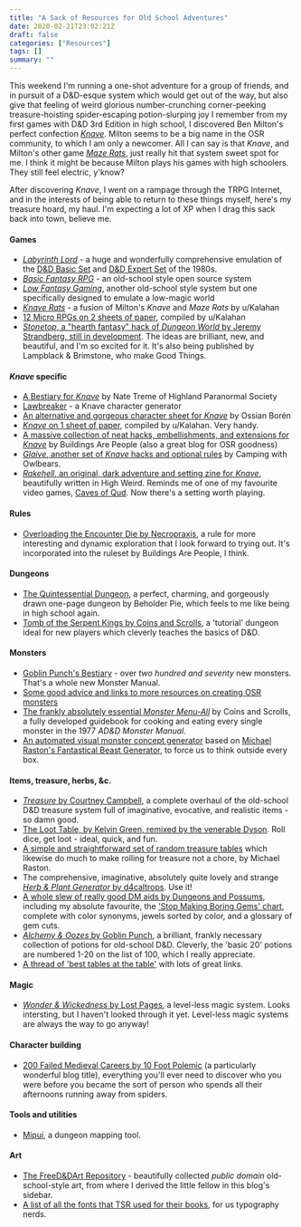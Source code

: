 ```yaml
---
title: "A Sack of Resources for Old School Adventures"
date: 2020-02-21T23:02:21Z
draft: false
categories: ["Resources"]
tags: []
summary: ""
---
```


This weekend I'm running a one-shot adventure for a group of friends, and in pursuit of a D&D-esque system which would get out of the way, but also give that feeling of weird glorious number-crunching corner-peeking treasure-hoisting spider-escaping potion-slurping joy I remember from my first games with D&D 3rd Edition in high school, I discovered Ben Milton's perfect confection [*Knave*](https://www.drivethrurpg.com/product/250888/Knave). Milton seems to be a big name in the OSR community, to which I am only a newcomer. All I can say is that *Knave*, and Milton's other game [*Maze Rats*](https://www.drivethrurpg.com/product/197158/Maze-Rats), just really hit that system sweet spot for me. I think it might be because Milton plays his games with high schoolers. They still feel electric, y'know?

After discovering *Knave*, I went on a rampage through the TRPG Internet, and in the interests of being able to return to these things myself, here's my treasure hoard, my haul. I'm expecting a lot of XP when I drag this sack back into town, believe me.

#### Games

- [_Labyrinth Lord_](http://goblinoidgames.com/index.php/downloads/) - a huge and wonderfully comprehensive emulation of the [D&D Basic Set](https://en.wikipedia.org/wiki/Dungeons_%26_Dragons_Basic_Set) and [D&D Expert Set](https://en.wikipedia.org/wiki/Dungeons_%26_Dragons_Expert_Set) of the 1980s.
- [_Basic Fantasy RPG_](https://basicfantasy.org/) - an old-school style open source system
- [_Low Fantasy Gaming_](https://lowfantasygaming.com/), another old-school style system but one specifically designed to emulate a low-magic world
- [_Knave Rats_](https://www.reddit.com/r/rpg/comments/9smybh/knave_rats_my_favorite_parts_of_knave_and_maze/) - a fusion of Milton's _Knave_ and _Maze Rats_ by u/Kalahan
- [12 Micro RPGs on 2 sheets of paper](https://www.reddit.com/r/rpg/comments/9d59mx/i_put_12_micro_rpgs_on_2_sheets_of_paper/), compiled by u/Kalahan
- [*Stonetop*, a "hearth fantasy" hack of _Dungeon World_ by Jeremy Strandberg, still in development](https://spoutinglore.blogspot.com/2018/07/stonetop.html). The ideas are brilliant, new, and beautiful, and I'm so excited for it. It's also being published by Lampblack & Brimstone, who make Good Things.

#### *Knave* specific

- [A Bestiary for _Knave_](http://natetreme.com/blog/2019/2/20/a-bestiary-for-knave) by Nate Treme of Highland Paranormal Society
- [Lawbreaker](https://lawbreaker.herokuapp.com/) - a Knave character generator
- [An alternative and gorgeous character sheet for _Knave_](https://github.com/catnipped/knave-character-sheet) by Ossian Borén
- [_Knave_ on 1 sheet of paper](https://www.reddit.com/r/rpg/comments/9elnn9/i_put_knave_on_1_sheet_of_paper_for_all_your/), compiled by u/Kalahan. Very handy.
- [A massive collection of neat hacks, embellishments, and extensions for _Knave_](https://buildingsarepeople.blogspot.com/2018/08/knave-mini-review-hacks-additions-and.html) by Buildings Are People (also a great blog for OSR goodness)
- [*Glaive*, another set of *Knave* hacks and optional rules](https://campingwithowlbears.blogspot.com/2019/12/glaive-knave-hack-collection-of-house.html) by Camping with Owlbears.
- [_Rakehell_, an original, dark adventure and setting zine for _Knave_](https://goatmansgoblet.itch.io/rakehell-1), beautifully written in High Weird. Reminds me of one of my favourite video games, [Caves of Qud](https://store.steampowered.com/app/333640/Caves_of_Qud/). Now there's a setting worth playing.

#### Rules

- [Overloading the Encounter Die by Necropraxis](https://www.necropraxis.com/2014/02/03/overloading-the-encounter-die/), a rule for more interesting and dynamic exploration that I look forward to trying out. It's incorporated into the ruleset by Buildings Are People, I think.

#### Dungeons

- [The Quintessential Dungeon](http://beholderpie.blogspot.com/2016/05/one-page-dungeon-2016-quintessential.html), a perfect, charming, and gorgeously drawn one-page dungeon by Beholder Pie, which feels to me like being in high school again.
- [Tomb of the Serpent Kings by Coins and Scrolls](https://coinsandscrolls.blogspot.com/2017/06/osr-tomb-of-serpent-kings-megapost.html), a 'tutorial' dungeon ideal for new players which cleverly teaches the basics of D&D.

#### Monsters

- [Goblin Punch's Bestiary](http://goblinpunch.blogspot.com/2015/08/the-bestiary.html) - over *two hundred and seventy* new monsters. That's a whole new Monster Manual.
- [Some good advice and links to more resources on creating OSR monsters](https://www.reddit.com/r/osr/comments/5g5w9p/process_for_creating_osr_monster_stats/)
- [The frankly absolutely essential *Monster Menu-All*](https://coinsandscrolls.blogspot.com/2017/07/monster-menu-all-part-1-eating-ad.html) by Coins and Scrolls, a fully developed guidebook for cooking and eating every single monster in the 1977 *AD&D Monster Manual*.
- [An automated visual monster concept generator](https://docs.google.com/spreadsheets/d/1Vtbib9wSVkbmEwsL3oaX8GKLASzXrHLCMPL0aHWt3Js/edit#gid=815527111) based on [Michael Raston's Fantastical Beast Generator](http://lizardmandiaries.blogspot.com/2016/10/fantastic-beast-visual-generator-roll.html), to force us to think outside every box.

#### Items, treasure, herbs, &c.

- [*Treasure* by Courtney Campbell](http://angband.oook.cz/steamband/Treasure.pdf), a complete overhaul of the old-school D&D treasure system full of imaginative, evocative, and realistic items - so damn good.
- [The Loot Table, by Kelvin Green, remixed by the venerable Dyson](https://dysonlogos.blog/2015/01/18/the-loot-table/). Roll dice, get loot - ideal, quick, and fun.
- [A simple and straightforward set of random treasure tables](http://lizardmandiaries.blogspot.com/2017/09/random-treasure-table.html) which likewise do much to make rolling for treasure not a chore, by Michael Raston.
- The comprehensive, imaginative, absolutely quite lovely and strange [*Herb & Plant Generator* by d4caltrops](https://drive.google.com/file/d/134BW-1RX0yA9frUoWdEqr-owIYmlRRQh/view). Use it!
- [A whole slew of really good DM aids by Dungeons and Possums](https://dungeonspossums.blogspot.com/p/blog-page.html), including my absolute favourite, the ['Stop Making Boring Gems' chart](https://drive.google.com/file/d/1Cidy9ZUZQ2-Urd6NGN5IPpC-BWQsojzf/view), complete with color synonyms, jewels sorted by color, and a glossary of gem cuts.
- [*Alchemy & Oozes* by Goblin Punch](http://goblinpunch.blogspot.com/2016/05/the-glog-alchemy-and-oozes.html), a brilliant, frankly necessary collection of potions for old-school D&D. Cleverly, the 'basic 20' potions are numbered 1-20 on the list of 100, which I really appreciate.
- [A thread of 'best tables at the table'](https://www.reddit.com/r/osr/comments/ay9ec4/best_tables_at_the_table/) with lots of great links.

#### Magic

- [*Wonder & Wickedness* by Lost Pages](https://www.drivethrurpg.com/product/145647/Wonder--Wickedness), a level-less magic system. Looks intersting, but I haven't looked through it yet. Level-less magic systems are always the way to go anyway!

#### Character building

- [200 Failed Medieval Careers by 10 Foot Polemic](http://tenfootpolemic.blogspot.com/2014/01/200-failed-medieval-careers.html) (a particularly wonderful blog title), everything you'll ever need to discover who you were before you became the sort of person who spends all their afternoons running away from spiders.

#### Tools and utilities

- [Mipui](https://www.mipui.net/), a dungeon mapping tool.

#### Art

- [The FreeD&DArt Repository](https://get.google.com/albumarchive/102628334940070915254) - beautifully collected *public domain* old-school-style art, from where I derived the little fellow in this blog's sidebar.
- [A list of all the fonts that TSR used for their books](https://www.kirith.com/tsr-fonts/), for us typography nerds.